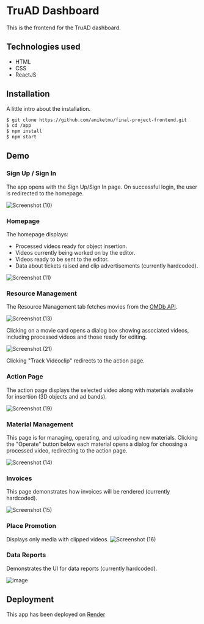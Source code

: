 
# TruAD Dashboard

This is the frontend for the TruAD dashboard.

## Technologies used

- HTML
- CSS
- ReactJS


## Installation

A little intro about the installation.

```bash
$ git clone https://github.com/aniketmu/final-project-frontend.git
$ cd /app
$ npm install
$ npm start
```


## Demo

### Sign Up / Sign In

The app opens with the Sign Up/Sign In page. On successful login, the user is redirected to the homepage.

![Screenshot (10)](https://github.com/mangeshtruad/truAD-frontend/assets/173453541/6d00d2d5-9d59-4e7d-9899-b78156cfdc5d)

### Homepage

The homepage displays:

- Processed videos ready for object insertion.
- Videos currently being worked on by the editor.
- Videos ready to be sent to the editor.
- Data about tickets raised and clip advertisements (currently hardcoded).

![Screenshot (11)](https://github.com/mangeshtruad/truAD-frontend/assets/173453541/0bd48069-eda4-4a3f-bd41-02aaaf7626ec)


### Resource Management

The Resource Management tab fetches movies from the [OMDb API]('https://www.omdbapi.com/'). 

![Screenshot (13)](https://github.com/mangeshtruad/truAD-frontend/assets/173453541/29e5ef84-f9aa-444f-8129-4dad73d77459)

Clicking on a movie card opens a dialog box showing associated videos, including processed videos and those ready for editing. 

![Screenshot (21)](https://github.com/mangeshtruad/truAD-frontend/assets/173453541/eff979b7-6b86-4b23-836d-de95ee9f3230)

Clicking "Track Videoclip" redirects to the action page.

### Action Page

The action page displays the selected video along with materials available for insertion (3D objects and ad bands).

![Screenshot (19)](https://github.com/mangeshtruad/truAD-frontend/assets/173453541/8346f7b2-3cd8-4434-8a53-18895fe77006)

### Material Management

This page is for managing, operating, and uploading new materials. Clicking the "Operate" button below each material opens a dialog for choosing a processed video, redirecting to the action page.

![Screenshot (14)](https://github.com/mangeshtruad/truAD-frontend/assets/173453541/5a344f95-f5fd-482b-94e4-5307c29fae01)

### Invoices

This page demonstrates how invoices will be rendered (currently hardcoded).

![Screenshot (15)](https://github.com/mangeshtruad/truAD-frontend/assets/173453541/0d836e4e-aa3b-424c-9d76-0a8a4d85472c)

### Place Promotion

Displays only media with clipped videos.
![Screenshot (16)](https://github.com/mangeshtruad/truAD-frontend/assets/173453541/0e258668-da23-4c5c-81e7-4a89fec7b41d)

### Data Reports

Demonstrates the UI for data reports (currently hardcoded).

![image](https://github.com/mangeshtruad/truAD-frontend/assets/173453541/29a66460-b649-47b8-a911-773f4fbaad32)

## Deployment

This app has been deployed on [Render](https://truad-frontend.onrender.com)
